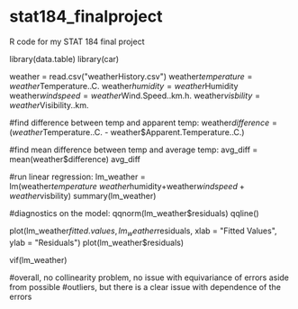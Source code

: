 # stat184_finalproject
R code for my STAT 184 final project 

library(data.table)
library(car)

weather = read.csv("weatherHistory.csv")
weather$temperature = weather$Temperature..C.
weather$humidity = weather$Humidity
weather$windspeed = weather$Wind.Speed..km.h.
weather$visbility = weather$Visibility..km.

#find difference between temp and apparent temp:
weather$difference = (weather$Temperature..C. - weather$Apparent.Temperature..C.)

#find mean difference between temp and average temp:
avg_diff = mean(weather$difference)
avg_diff

#run linear regression:
lm_weather = lm(weather$temperature~weather$humidity+weather$windspeed+weather$visbility)
summary(lm_weather)

#diagnostics on the model:
qqnorm(lm_weather$residuals)
qqline()

plot(lm_weather$fitted.values, lm_weather$residuals, xlab = "Fitted Values", ylab = "Residuals")
plot(lm_weather$residuals)

vif(lm_weather)

#overall, no collinearity problem, no issue with equivariance of errors aside from possible 
#outliers, but there is a clear issue with dependence of the errors

